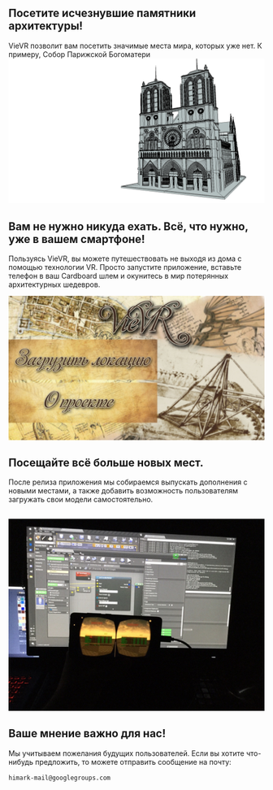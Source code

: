 ## Посетите исчезнувшие памятники архитектуры!
VieVR позволит вам посетить значимые места мира, которых уже нет.
К примеру, Собор Парижской Богоматери
![Image 1](https://github.com/Himark-team/VieVR/blob/master/a0TdP2b7K6M.jpg)
## Вам не нужно никуда ехать. Всё, что нужно, уже в вашем смартфоне!
Пользуясь VieVR, вы можете путешествовать не выходя из дома с помощью технологии VR.
Просто запустите приложение, вставьте телефон в ваш Cardboard шлем и окунитесь в мир потерянных архитектурных шедевров.

![image 2](https://github.com/Himark-team/VieVR/blob/master/OYj2zP4rnJ4.jpg)

## Посещайте всё больше новых мест.
После релиза приложения мы собираемся выпускать дополнения с новыми местами, а также добавить возможность пользователям загружать свои модели самостоятельно.
##
![image 3](https://github.com/Himark-team/VieVR/blob/master/ZYzgCpg_Qm8.jpg)
## Ваше мнение важно для нас!
Мы учитываем пожелания будущих пользователей. Если вы хотите что-нибудь предложить, то можете отправить сообщение на почту:
```
himark-mail@googlegroups.com
```
